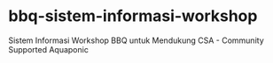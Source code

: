# bbq-sistem-informasi-workshop
Sistem Informasi Workshop BBQ untuk Mendukung CSA - Community Supported Aquaponic
